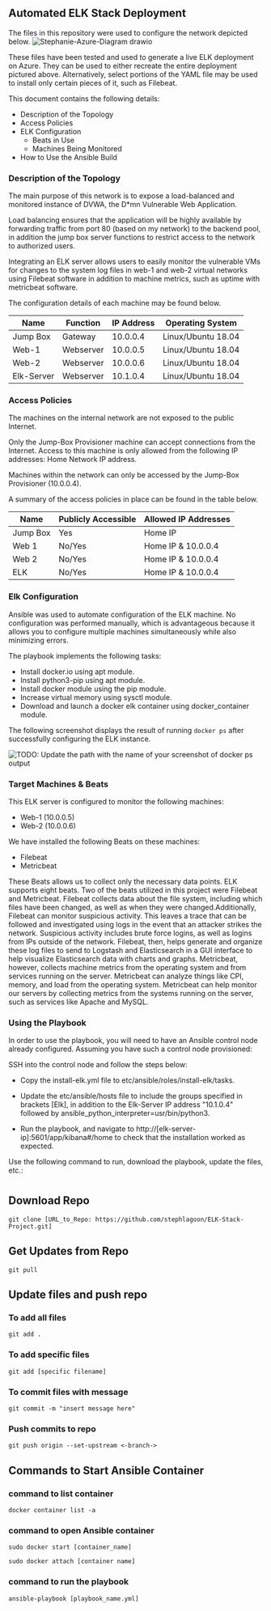 ## Automated ELK Stack Deployment

The files in this repository were used to configure the network depicted below.
![Stephanie-Azure-Diagram drawio](https://user-images.githubusercontent.com/78007547/134023423-a4692690-6ae1-4679-b10a-efeb2891e2f1.png)


These files have been tested and used to generate a live ELK deployment on Azure. They can be used to either recreate the entire deployment pictured above. Alternatively, select portions of the YAML file may be used to install only certain pieces of it, such as Filebeat.


This document contains the following details:
- Description of the Topology
- Access Policies
- ELK Configuration
  - Beats in Use
  - Machines Being Monitored
- How to Use the Ansible Build


### Description of the Topology

The main purpose of this network is to expose a load-balanced and monitored instance of DVWA, the D*mn Vulnerable Web Application.

Load balancing ensures that the application will be highly available by forwarding traffic from port 80 (based on my network) to the backend pool, in addition the jump box server functions to restrict access to the network to authorized users.

Integrating an ELK server allows users to easily monitor the vulnerable VMs for changes to the system log files in web-1 and web-2 virtual networks using Filebeat software in addition to machine metrics, such as uptime with metricbeat software.


The configuration details of each machine may be found below.

| Name     | Function | IP Address | Operating System |
|----------|----------|------------|------------------|
| Jump Box |Gateway    | 10.0.0.4  |Linux/Ubuntu 18.04|
| Web-1    |Webserver  | 10.0.0.5  |Linux/Ubuntu 18.04|
| Web-2    |Webserver  | 10.0.0.6  |Linux/Ubuntu 18.04|
|Elk-Server|Webserver  | 10.1.0.4  |Linux/Ubuntu 18.04|

### Access Policies

The machines on the internal network are not exposed to the public Internet. 

Only the Jump-Box Provisioner machine can accept connections from the Internet. Access to this machine is only allowed from the following IP addresses: Home Network IP address.


Machines within the network can only be accessed by the Jump-Box Provisioner (10.0.0.4).

A summary of the access policies in place can be found in the table below.

| Name     | Publicly Accessible | Allowed IP Addresses |
|----------|---------------------|----------------------|
| Jump Box | Yes                 |  Home IP             |
| Web 1    | No/Yes              |  Home IP & 10.0.0.4  |
| Web 2    | No/Yes              |  Home IP & 10.0.0.4  |
| ELK      | No/Yes              |  Home IP & 10.0.0.4  |

### Elk Configuration

Ansible was used to automate configuration of the ELK machine. No configuration was performed manually, which is advantageous because it allows you to configure multiple machines simultaneously while also minimizing errors.


The playbook implements the following tasks:
- Install docker.io using apt module.
- Install python3-pip using apt module.
- Install docker module using the pip module.
- Increase virtual memory using sysctl module.
- Download and launch a docker elk container using docker_container module.

The following screenshot displays the result of running `docker ps` after successfully configuring the ELK instance.


![TODO: Update the path with the name of your screenshot of docker ps output](Images/ps-screenshot)

### Target Machines & Beats
This ELK server is configured to monitor the following machines:
- Web-1 (10.0.0.5)
- Web-2 (10.0.0.6)

We have installed the following Beats on these machines:
- Filebeat
- Metricbeat

These Beats allows us to collect only the necessary data points. ELK supports eight beats. Two of the beats utilized in this project were Filebeat and Metricbeat. Filebeat collects data about the file system, including which files have been changed, as well as when they were changed.Additionally, Filebeat can monitor suspicious activity. This leaves a trace that can be followed and investigated using logs in the event that an attacker strikes the network. Suspicious activity includes brute force logins, as well as logins from IPs outside of the network. Filebeat, then, helps generate and organize these log files to send to Logstash and Elasticsearch in a GUI interface to help visualize Elasticsearch data with charts and graphs. Metricbeat, however, collects machine metrics from the operating system and from services running on the server. Metricbeat can analyze things like CPI, memory, and load from the operating system. Metricbeat can help monitor our servers by collecting metrics from the systems running on the server, such as services like Apache and MySQL.

### Using the Playbook
In order to use the playbook, you will need to have an Ansible control node already configured. Assuming you have such a control node provisioned: 

SSH into the control node and follow the steps below:
- Copy the install-elk.yml file to etc/ansible/roles/install-elk/tasks.

- Update the etc/ansible/hosts file to include the groups specified in brackets [Elk], in addition to the Elk-Server IP address "10.1.0.4" followed by ansible_python_interpreter=usr/bin/python3.

- Run the playbook, and navigate to  http://[elk-server-ip]:5601/app/kibana#/home to check that the installation worked as expected.

Use the following command to run, download the playbook, update the files, etc.:

#
## Download Repo
`git clone [URL_to_Repo: https://github.com/stephlagoon/ELK-Stack-Project.git]`

## Get Updates from Repo
`git pull`


## Update files and push repo
### To add all files
`git add . `
### To add specific files
`git add [specific filename]`
### To commit files with message
`git commit -m "insert message here"`
### Push commits to repo
`git push origin --set-upstream <-branch->`

## Commands to Start Ansible Container

### command to list container
`docker container list -a`

### command to open Ansible container
`sudo docker start [container_name]`

`sudo docker attach [container name]`

### command to run the playbook
`ansible-playbook [playbook_name.yml]`







